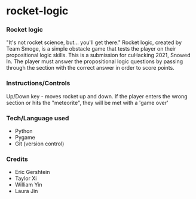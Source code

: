 # rocket-logic
### Rocket logic
"It's not rocket science, but... you'll get there."
Rocket logic, created by Team Smoge, is a simple obstacle game that tests the player on their propositional logic skills. This is a submission for cuHacking 2021, Snowed In.
The player must answer the propositional logic questions by passing through the section with the correct answer in order to score points.

### Instructions/Controls
Up/Down key - moves rocket up and down. If the player enters the wrong section or hits the "meteorite", they will be met with a 'game over'

### Tech/Language used
- Python
- Pygame
- Git (version control)

### Credits
- Eric Gershtein
- Taylor Xi
- William Yin
- Laura Jin
